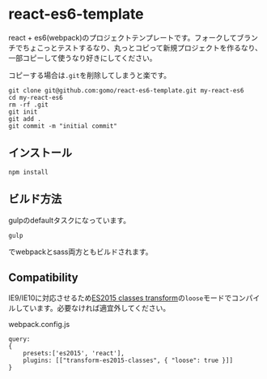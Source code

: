 # react-es6-template

react + es6(webpack)のプロジェクトテンプレートです。フォークしてブランチでちょこっとテストするなり、丸っとコピって新規プロジェクトを作るなり、一部コピーして使うなり好きにしてください。

コピーする場合は`.git`を削除してしまうと楽です。

```
git clone git@github.com:gomo/react-es6-template.git my-react-es6
cd my-react-es6
rm -rf .git
git init
git add .
git commit -m "initial commit"
```

## インストール

```
npm install
```

## ビルド方法

gulpのdefaultタスクになっています。

```
gulp
```

でwebpackとsass両方ともビルドされます。

## Compatibility

IE9/IE10に対応させるため[ES2015 classes transform](https://babeljs.io/docs/plugins/transform-es2015-classes/)の`loose`モードでコンパイルしています。必要なければ適宜外してください。

webpack.config.js
```ｊｓ
query:
{
    presets:['es2015', 'react'],
    plugins: [["transform-es2015-classes", { "loose": true }]]
}
```
